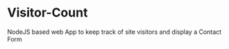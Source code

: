 Visitor-Count
=============

NodeJS based web App to keep track of site visitors and display a Contact Form
